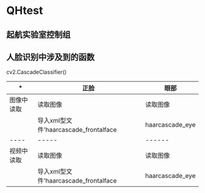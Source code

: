 # QHtest
## 起航实验室控制组

## **人脸识别中涉及到的函数**
cv2.CascadeClassifier()

  *| 正脸 | 眼部
  ---- | ----- | ------
  图像中读取 | 读取图像 | 读取图像
            | 导入xml型文件'haarcascade_frontalface| haarcascade_eye
  ---- | ----- | ------
  视频中读取 | 读取图像 | 读取图像 
            | 导入xml型文件'haarcascade_frontalface| haarcascade_eye

